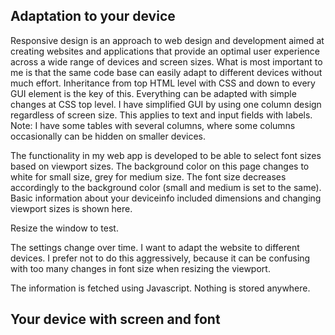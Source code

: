 ## Adaptation to your device

Responsive design is an approach to web design and development aimed at creating websites 
and applications that provide an optimal user experience across a wide range of devices and screen sizes.
What is most important to me is that the same code base can easily adapt to different devices
without much effort. Inheritance from top HTML level with CSS and down to every GUI element is the key of this. 
Everything can be adapted with simple changes at CSS top level. I have simplified GUI by using one column
design regardless of screen size. This applies to text and input fields with labels.
Note: I have some tables with several columns, where some columns occasionally can be hidden on smaller devices.  

The functionality in my web app is developed to be able to select font sizes based on viewport sizes.
The background color on this page changes to white for small size, grey for medium size.
The font size decreases accordingly to the background color (small and medium is set to the same). 
Basic information about your deviceinfo included dimensions and changing viewport sizes is shown here.  

Resize the window to test.  

The settings change over time. I want to adapt the website to different devices.
I prefer not to do this aggressively, because it can be confusing 
with too many changes in font size when resizing the viewport.

The information is fetched using Javascript. Nothing is stored anywhere.

## Your device with screen and font